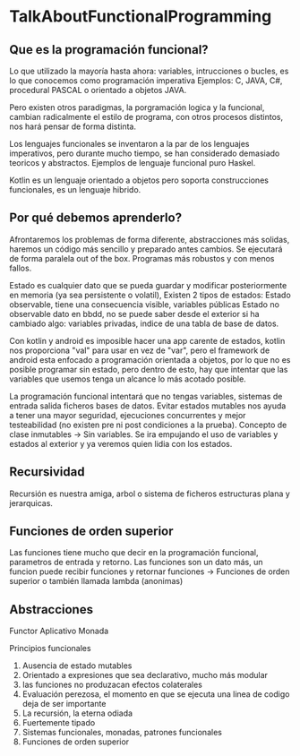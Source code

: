# TalkAboutFunctionalProgramming

Que es la programación funcional?
----------------------------------
Lo que utilizado la mayoría hasta ahora: variables, intrucciones o bucles, es lo que conocemos como programación imperativa
Ejemplos: C, JAVA, C#, procedural PASCAL o orientado a objetos JAVA.

Pero existen otros paradigmas, la porgramación logica y la funcional, cambian radicalmente el estilo de programa,
con otros procesos distintos, nos hará pensar de forma distinta.

Los lenguajes funcionales se inventaron a la par de los lenguajes imperativos, pero durante mucho tiempo,
se han considerado demasiado teoricos y abstractos. Ejemplos de lenguaje funcional puro Haskel.

Kotlin es un lenguaje orientado a objetos pero soporta construcciones funcionales, es un lenguaje hibrido.

Por qué debemos aprenderlo?
----------------------------
Afrontaremos los problemas de forma diferente, abstracciones más solidas, haremos un código más sencillo y preparado antes cambios.
Se ejecutará de forma paralela out of the box. Programas más robustos y con menos fallos.

Estado es cualquier dato que se pueda guardar y modificar posteriormente en memoria (ya sea persistente o volatil), Existen 2 tipos de estados:
Estado observable, tiene una consecuencia visible, variables públicas
Estado no observable dato en bbdd, no se puede saber desde el exterior si ha cambiado algo: variables privadas, indice de una tabla de base de datos.

Con kotlin y android es imposible hacer una app carente de estados, kotlin nos proporciona "val" para usar en vez de "var",
pero el framework de android esta enfocado a programación orientada a objetos, por lo que no es posible programar sin estado,
pero dentro de esto, hay que intentar que las variables que usemos tenga un alcance lo más acotado posible.

La programación funcional intentará que no tengas variables, sistemas de entrada salida ficheros bases de datos.
Evitar estados mutables nos ayuda a tener una mayor seguridad, ejecuciones concurrentes y mejor testeabilidad (no existen pre ni post condiciones a la prueba).
Concepto de clase inmutables -> Sin variables. Se ira empujando el uso de variables y estados al exterior y ya veremos quien lidia con los estados.

Recursividad
--------------
Recursión es nuestra amiga, arbol o sistema de ficheros estructuras plana y jerarquicas.


Funciones de orden superior
----------------------------
Las funciones tiene mucho que decir en la programación funcional, parametros de entrada y retorno.
Las funciones son un dato más, un funcion puede recibir funciones y retornar funciones -> Funciones de orden superior o también llamada lambda (anonimas)


Abstracciones
--------------
Functor
Aplicativo
Monada

Principios funcionales
1. Ausencia de estado mutables
2. Orientado a expresiones que sea declarativo, mucho más modular
3. las funciones no produzacan efectos colaterales
4. Evaluación perezosa, el momento en que se ejecuta una linea de codigo deja de ser importante
5. La recursión, la eterna odiada
6. Fuertemente tipado
7. Sistemas funcionales, monadas, patrones funcionales
8. Funciones de orden superior